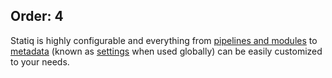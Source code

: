 Order: 4
---
Statiq is highly configurable and everything from [pipelines and modules](xref:pipelines-and-modules) to [metadata](xref:documents-and-metadata#about-metadata) (known as [settings](xref:settings) when used globally) can be easily customized to your needs.